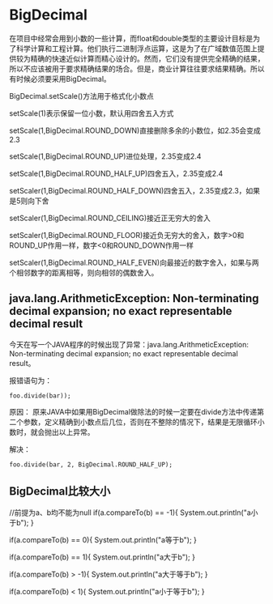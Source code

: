 # BigDecimal
在项目中经常会用到小数的一些计算，而float和double类型的主要设计目标是为了科学计算和工程计算。他们执行二进制浮点运算，这是为了在广域数值范围上提供较为精确的快速近似计算而精心设计的。然而，它们没有提供完全精确的结果，所以不应该被用于要求精确结果的场合。但是，商业计算往往要求结果精确。所以有时候必须要采用BigDecimal。


BigDecimal.setScale()方法用于格式化小数点

setScale(1)表示保留一位小数，默认用四舍五入方式 

setScale(1,BigDecimal.ROUND_DOWN)直接删除多余的小数位，如2.35会变成2.3 

setScale(1,BigDecimal.ROUND_UP)进位处理，2.35变成2.4 

setScale(1,BigDecimal.ROUND_HALF_UP)四舍五入，2.35变成2.4

setScaler(1,BigDecimal.ROUND_HALF_DOWN)四舍五入，2.35变成2.3，如果是5则向下舍

setScaler(1,BigDecimal.ROUND_CEILING)接近正无穷大的舍入

setScaler(1,BigDecimal.ROUND_FLOOR)接近负无穷大的舍入，数字>0和ROUND_UP作用一样，数字<0和ROUND_DOWN作用一样

setScaler(1,BigDecimal.ROUND_HALF_EVEN)向最接近的数字舍入，如果与两个相邻数字的距离相等，则向相邻的偶数舍入。






## java.lang.ArithmeticException: Non-terminating decimal expansion; no exact representable decimal result

今天在写一个JAVA程序的时候出现了异常：java.lang.ArithmeticException: Non-terminating decimal expansion; no exact representable decimal result。

报错语句为：
```
foo.divide(bar));
```

原因：
原来JAVA中如果用BigDecimal做除法的时候一定要在divide方法中传递第二个参数，定义精确到小数点后几位，否则在不整除的情况下，结果是无限循环小数时，就会抛出以上异常。

解决：
```
foo.divide(bar, 2, BigDecimal.ROUND_HALF_UP);
```

## BigDecimal比较大小
//前提为a、b均不能为null
if(a.compareTo(b) == -1){
    System.out.println("a小于b");
}
 
if(a.compareTo(b) == 0){
    System.out.println("a等于b");
}
 
if(a.compareTo(b) == 1){
    System.out.println("a大于b");
}
 
if(a.compareTo(b) > -1){
    System.out.println("a大于等于b");
}
 
if(a.compareTo(b) < 1){
    System.out.println("a小于等于b");
}
